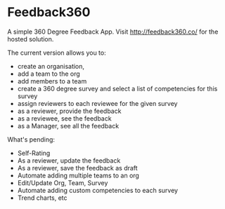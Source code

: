 # Feedback360
A simple 360 Degree Feedback App. Visit http://feedback360.co/ for the hosted solution.

The current version allows you to: 
* create an organisation, 
* add a team to the org
* add members to a team
* create a 360 degree survey and select a list of competencies for this survey 
* assign reviewers to each reviewee for the given survey
* as a reviewer, provide the feedback
* as a reviewee, see the feedback
* as a Manager, see all the feedback

What's pending:
* Self-Rating
* As a reviewer, update the feedback
* As a reviewer, save the feedback as draft
* Automate adding multiple teams to an org
* Edit/Update Org, Team, Survey
* Automate adding custom competencies to each survey
* Trend charts, etc
